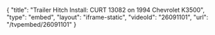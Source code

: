 {
    "title": "Trailer Hitch Install: CURT 13082 on 1994 Chevrolet K3500",
    "type": "embed",
    "layout": "iframe-static",
    "videoId": "26091101",
    "url": "\/tvpembed\/26091101"
}